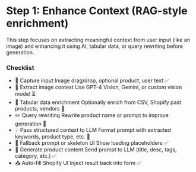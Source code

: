 # Step 1: Enhance Context (RAG-style enrichment)

This step focuses on extracting meaningful context from user input (like an image) and enhancing it using AI, tabular data, or query rewriting before generation.

### Checklist

- 🧩 Capture input Image drag/drop, optional product, user text ✅
- 🧠 Extract image context Use GPT-4 Vision, Gemini, or custom vision model ⏳
- 📄 Tabular data enrichment Optionally enrich from CSV, Shopify past products, vendors 🔲
- ✏️ Query rewriting Rewrite product name or prompt to improve generation 🔲
- 💡 Pass structured context to LLM Format prompt with extracted keywords, product type, etc. 🔲
- 🧪 Fallback prompt or skeleton UI Show loading placeholders ✅
- 🧠 Generate product content Send prompt to LLM (title, desc, tags, category, etc.) ✅
- 📤 Auto-fill Shopify UI Inject result back into form ✅

